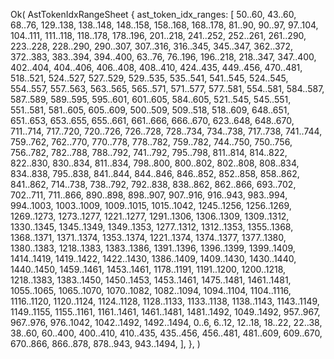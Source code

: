 Ok(
    AstTokenIdxRangeSheet {
        ast_token_idx_ranges: [
            50..60,
            43..60,
            68..76,
            129..138,
            138..148,
            148..158,
            158..168,
            168..178,
            81..90,
            90..97,
            97..104,
            104..111,
            111..118,
            118..178,
            178..196,
            201..218,
            241..252,
            252..261,
            261..290,
            223..228,
            228..290,
            290..307,
            307..316,
            316..345,
            345..347,
            362..372,
            372..383,
            383..394,
            394..400,
            63..76,
            76..196,
            196..218,
            218..347,
            347..400,
            402..404,
            404..406,
            406..408,
            408..410,
            424..435,
            449..456,
            470..481,
            518..521,
            524..527,
            527..529,
            529..535,
            535..541,
            541..545,
            524..545,
            554..557,
            557..563,
            563..565,
            565..571,
            571..577,
            577..581,
            554..581,
            584..587,
            587..589,
            589..595,
            595..601,
            601..605,
            584..605,
            521..545,
            545..551,
            551..581,
            581..605,
            605..609,
            500..509,
            509..518,
            518..609,
            648..651,
            651..653,
            653..655,
            655..661,
            661..666,
            666..670,
            623..648,
            648..670,
            711..714,
            717..720,
            720..726,
            726..728,
            728..734,
            734..738,
            717..738,
            741..744,
            759..762,
            762..770,
            770..778,
            778..782,
            759..782,
            744..750,
            750..756,
            756..782,
            782..788,
            788..792,
            741..792,
            795..798,
            811..814,
            814..822,
            822..830,
            830..834,
            811..834,
            798..800,
            800..802,
            802..808,
            808..834,
            834..838,
            795..838,
            841..844,
            844..846,
            846..852,
            852..858,
            858..862,
            841..862,
            714..738,
            738..792,
            792..838,
            838..862,
            862..866,
            693..702,
            702..711,
            711..866,
            890..898,
            898..907,
            907..916,
            916..943,
            983..994,
            994..1003,
            1003..1009,
            1009..1015,
            1015..1042,
            1245..1256,
            1256..1269,
            1269..1273,
            1273..1277,
            1221..1277,
            1291..1306,
            1306..1309,
            1309..1312,
            1330..1345,
            1345..1349,
            1349..1353,
            1277..1312,
            1312..1353,
            1355..1368,
            1368..1371,
            1371..1374,
            1353..1374,
            1221..1374,
            1374..1377,
            1377..1380,
            1380..1383,
            1218..1383,
            1383..1386,
            1391..1396,
            1396..1399,
            1399..1409,
            1414..1419,
            1419..1422,
            1422..1430,
            1386..1409,
            1409..1430,
            1430..1440,
            1440..1450,
            1459..1461,
            1453..1461,
            1178..1191,
            1191..1200,
            1200..1218,
            1218..1383,
            1383..1450,
            1450..1453,
            1453..1461,
            1475..1481,
            1461..1481,
            1055..1065,
            1065..1070,
            1070..1082,
            1082..1094,
            1094..1104,
            1104..1116,
            1116..1120,
            1120..1124,
            1124..1128,
            1128..1133,
            1133..1138,
            1138..1143,
            1143..1149,
            1149..1155,
            1155..1161,
            1161..1461,
            1461..1481,
            1481..1492,
            1049..1492,
            957..967,
            967..976,
            976..1042,
            1042..1492,
            1492..1494,
            0..6,
            6..12,
            12..18,
            18..22,
            22..38,
            38..60,
            60..400,
            400..410,
            410..435,
            435..456,
            456..481,
            481..609,
            609..670,
            670..866,
            866..878,
            878..943,
            943..1494,
        ],
    },
)